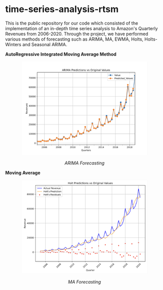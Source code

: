 # time-series-analysis-rtsm
This is the public repository for our code which consisted of the implementation of an in-depth time series analysis to Amazon's Quarterly Revenues from 2006-2020. Through the project, we have performed various methods of forecasting such as ARIMA, MA, EWMA, Holts, Holts-Winters and Seasonal ARIMA. 

**AutoRegressive Integrated Moving Average Method**
<p align="center">
<img width="400" alt="img1" src="https://github.com/vedantpalit/time-series-analysis-rtsm/blob/main/images/img1.png" >
</p>
<p align="center">
<i>ARIMA Forecasting</i>
</p>

**Moving Average**
<p align="center">
<img width="400" alt="img3" src="https://github.com/vedantpalit/time-series-analysis-rtsm/blob/main/images/img3.png" >
</p>
<p align="center">
<i>MA Forecasting</i>
</p>
